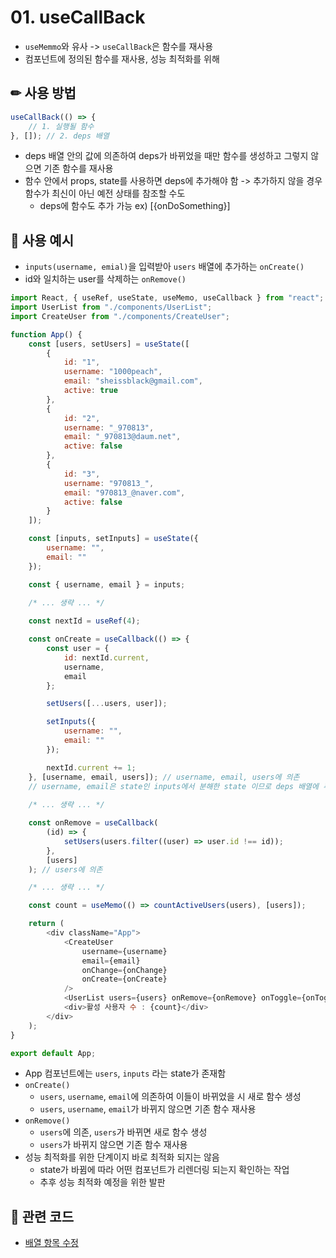 # 01. useCallBack

* `useMemmo`와 유사 -> `useCallBack`은 함수를 재사용
* 컴포넌트에 정의된 함수를 재사용, 성능 최적화를 위해

## ✏ 사용 방법
```javascript
useCallBack(() => {
    // 1. 실행될 함수
}, []); // 2. deps 배열
```
* deps 배열 안의 값에 의존하여 deps가 바뀌었을 때만 함수를 생성하고 그렇지 않으면 기존 함수를 재사용
* 함수 안에서 props, state를 사용하면 deps에 추가해야 함 -> 추가하지 않을 경우 함수가 최신이 아닌 예전 상태를 참조할 수도
    * deps에 함수도 추가 가능 ex) [{onDoSomething}]

## 💬 사용 예시
* `inputs(username, emial)`을 입력받아 `users` 배열에 추가하는 `onCreate()`
* id와 일치하는 user를 삭제하는 `onRemove()`
```javascript
import React, { useRef, useState, useMemo, useCallback } from "react";
import UserList from "./components/UserList";
import CreateUser from "./components/CreateUser";

function App() {
	const [users, setUsers] = useState([
		{
			id: "1",
			username: "1000peach",
			email: "sheissblack@gmail.com",
			active: true
		},
		{
			id: "2",
			username: "_970813",
			email: "_970813@daum.net",
			active: false
		},
		{
			id: "3",
			username: "970813_",
			email: "970813_@naver.com",
			active: false
		}
	]);

	const [inputs, setInputs] = useState({
		username: "",
		email: ""
	});

	const { username, email } = inputs;
    
    /* ... 생략 ... */

	const nextId = useRef(4);

	const onCreate = useCallback(() => {
		const user = {
			id: nextId.current,
			username,
			email
		};

		setUsers([...users, user]);

		setInputs({
			username: "",
			email: ""
		});

		nextId.current += 1;
	}, [username, email, users]); // username, email, users에 의존
	// username, email은 state인 inputs에서 분해한 state 이므로 deps 배열에 추가 가능
    
    /* ... 생략 ... */

    const onRemove = useCallback(
		(id) => {
			setUsers(users.filter((user) => user.id !== id));
		},
		[users]
	); // users에 의존

    /* ... 생략 ... */

	const count = useMemo(() => countActiveUsers(users), [users]);

	return (
		<div className="App">
			<CreateUser
				username={username}
				email={email}
				onChange={onChange}
				onCreate={onCreate}
			/>
			<UserList users={users} onRemove={onRemove} onToggle={onToggle} />
			<div>활성 사용자 수 : {count}</div>
		</div>
	);
}

export default App;
```
* App 컴포넌트에는 `users`, `inputs` 라는 state가 존재함
* `onCreate()`
    * `users`, `username`, `email`에 의존하여 이들이 바뀌었을 시 새로 함수 생성
    * `users`, `username`, `email`가 바뀌지 않으면 기존 함수 재사용
* `onRemove()`
    * `users`에 의존, `users`가 바뀌면 새로 함수 생성
    * `users`가 바뀌지 않으면 기존 함수 재사용
* 성능 최적화를 위한 단계이지 바로 최적화 되지는 않음
    * state가 바뀜에 따라 어떤 컴포넌트가 리렌더링 되는지 확인하는 작업
    * 추후 성능 최적화 예정을 위한 발판

## 🔗 관련 코드
* [배열 항목 수정](https://github.com/1000peach/React-Study/tree/master/02.%20%EB%B0%B0%EC%97%B4/04.%20%EB%B0%B0%EC%97%B4%20%ED%95%AD%EB%AA%A9%20%EC%88%98%EC%A0%95/src)
